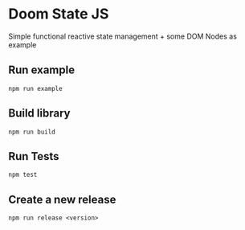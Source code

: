 # Doom State JS
Simple functional reactive state management + some DOM Nodes as example

## Run example
```
npm run example
```

## Build library
```
npm run build
```

## Run Tests
```
npm test
```

## Create a new release
```
npm run release <version>
```